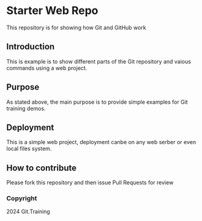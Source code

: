 # Starter Web Repo

This repository is for showing how Git and GitHub work

## Introduction

This is example is to show different parts of the Git repository and vaious commands using a web project.

## Purpose

As stated above, the main purpose is to provide simple examples for Git training demos.

## Deployment

This is a simple web project, deployment canbe on any web serber or even local files system.

## How to contribute

Please fork this repository and then issue Pull Requests for review

### Copyright

2024 Git.Training